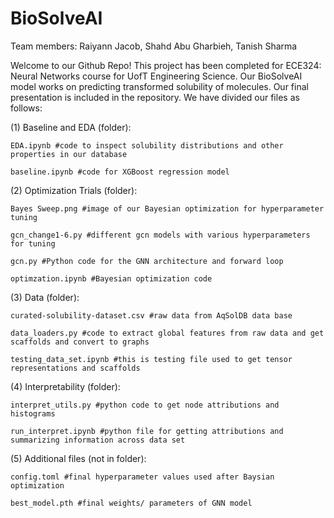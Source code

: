 # BioSolveAI
Team members: Raiyann Jacob, Shahd Abu Gharbieh, Tanish Sharma

Welcome to our Github Repo! This project has been completed for ECE324: Neural Networks course for UofT Engineering Science. Our BioSolveAI model works on predicting transformed solubility of molecules. Our final presentation is included in the repository. We have divided our files as follows:

(1) Baseline and EDA (folder):

    EDA.ipynb #code to inspect solubility distributions and other properties in our database  

    baseline.ipynb #code for XGBoost regression model  

(2) Optimization Trials (folder):

    Bayes Sweep.png #image of our Bayesian optimization for hyperparameter tuning 

    gcn_change1-6.py #different gcn models with various hyperparameters for tuning 

    gcn.py #Python code for the GNN architecture and forward loop

    optimzation.ipynb #Bayesian optimization code 

(3) Data (folder):

    curated-solubility-dataset.csv #raw data from AqSolDB data base

    data_loaders.py #code to extract global features from raw data and get scaffolds and convert to graphs

    testing_data_set.ipynb #this is testing file used to get tensor representations and scaffolds 

(4) Interpretability (folder):

    interpret_utils.py #python code to get node attributions and histograms 

    run_interpret.ipynb #python file for getting attributions and summarizing information across data set 

(5) Additional files (not in folder):

    config.toml #final hyperparameter values used after Baysian optimization

    best_model.pth #final weights/ parameters of GNN model 
